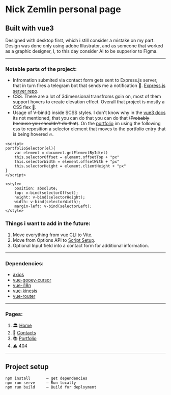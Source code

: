 # Nick Zemlin personal page
## Built with vue3
Designed with desktop first, which i still consider a mistake on my part.
Design was done only using adobe Illustrator, and as someone that worked as a graphic designer, I, to this day consider AI to be supperior to Figma.
___
### Notable parts of the project:
* Infromation submited via contact form gets sent to Express.js server, that in turn fires a telegram bot that sends me a notification :vibration_mode:. [Express.js server repo](https://github.com/NickZemlin/express-api-telegram-integration/tree/master).
* CSS. There are a lot of 3dimensional transfroms goin on, most of them support hovers to create elevation effect. Overall that project is mostly a CSS flex :muscle:.
* Usage of V-bind() inside SCSS styles. I don't know why in the [vue3 docs](https://vuejs.org/v2/guide/class-and-style.html) its not mentioned, that you can do that you can do that (~~Probably because you shouldn't do that~~). On the [portfolio](https://www.nickzemlin.com/portfolio) im using the following css to reposition a selector element that moves to the portfolio entry that is being hovered :fire:.
```
<script>
portfolioSelector(el){
	var element = document.getElementById(el)
	this.selectorOffset = element.offsetTop + "px"
	this.selectorWidth = element.offsetWith + "px"
	this.selectorHeight = element.clientHeight + "px"
}
</script>
	
<style>
	position: absolute;
	top: v-bind(selectorOffset);
	height: v-bind(selectorHeight);
	width: v-bind(selectorWidth);
	margin-left: v-bind(selectorLeft);
</style>
```
### Things i want to add in the future:
1. Move everything from vue CLI to Vite.
2. Move from Options API to [Script Setup](https://v3.vuejs.org/api/sfc-script-setup.html).
3. Optional Input field into a contact form for additional information.
___
### Dependencies:
* [axios](https://github.com/imcvampire/vue-axios)
* [vue-gooey-cursor](https://github.com/thetarnav/vue-gooey-cursor)
* [vue-i18n](https://github.com/kazupon/vue-i18n)
* [vue-kinesis](https://github.com/Aminerman/vue-kinesis)
* [vue-router](https://github.com/vuejs/vue-router)
___
### Pages:
1. :classical_building: [Home](https://www.nickzemlin.com/)
2. :iphone: [Contacts](https://www.nickzemlin.com/contacts) 
3. :books: [Portfolio](https://www.nickzemlin.com/portfolio)
4. :warning: [404](https://www.nickzemlin.com/404)
___ 

## Project setup
```
npm install       — get dependencies
npm run serve     — Run locally
npm run build     — Build for deployment
```

